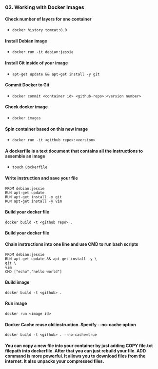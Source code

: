 ### 02. Working with Docker Images

#### Check number of layers for one container
- ```docker history tomcat:8.0```
#### Install Debian Image
- ```docker run -it debian:jessie```
#### Install Git inside of your image
- ```apt-get update && apt-get install -y git```
#### Commit Docker to Git
- ```docker commit <container id> <github-repo>:<version number>```
#### Check docker image
- ```docker images```
#### Spin container based on this new image
- ```docker run -it <github repo>:<version>```
#### A dockerfile is a text document that contains all the instructions to assemble an image
- ```touch Dockerfile```
#### Write instruction and save your file
```
FROM debian:jessie
RUN apt-get update
RUN apt-get install -y git
RUN apt-get install -y vim
```
#### Build your docker file
```docker build -t <github repo> .```
#### Build your docker file
#### Chain instructions into one line and use CMD to run bash scripts
```
FROM debian:jessie
RUN apt-get update && apt-get install -y \
git \
vim
CMD ["echo","hello world"]
```
#### Build image
```docker build -t <github> .```
#### Run image
```docker run <image id>```
#### Docker Cache reuse old instruction. Specify --no-cache option
```docker build -t <github> . --no-cache=true```
#### You can copy a new file into your container by just adding COPY file.txt filepath into dockerfile. After that you can just rebuild your file. ADD command is more powerful. It allows you to download files from the internet. It also unpacks your compressed files.

